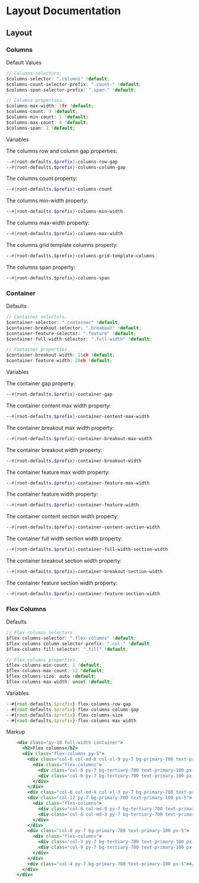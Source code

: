 # Layout Documentation

## Layout

### Columns

Default Values

```jsx
// Columns selectors.
$columns-selector: ".columns" !default;
$columns-count-selector-prefix: ".count-" !default;
$columns-span-selector-prefix: ".span-" !default;

// Columns properties.
$columns-max-width: 1fr !default;
$columns-count: 3 !default;
$columns-min-count: 1 !default;
$columns-max-count: 6 !default;
$columns-span: 1 !default;
```

Variables

The columns row and column gap properties:

```scss
--#{root-defaults.$prefix}-columns-row-gap
--#{root-defaults.$prefix}-columns-column-gap

```

The columns count property:

```scss
--#{root-defaults.$prefix}-columns-count

```

The columns min-width property:

```scss
--#{root-defaults.$prefix}-columns-min-width

```

The columns max-width property:

```scss
--#{root-defaults.$prefix}-columns-max-width

```

The columns grid template columns property:

```scss
--#{root-defaults.$prefix}-columns-grid-template-columns

```

The columns span property:

```scss
--#{root-defaults.$prefix}-columns-span

```

### Container

Defaults

```jsx
// Container selectors.
$container-selector: ".container" !default;
$container-breakout-selector: ".breakout" !default;
$container-feature-selector: ".feature" !default;
$container-full-width-selector: ".full-width" !default;

// Container properties.
$container-breakout-width: 15ch !default;
$container-feature-width: 20ch !default;
```

Variables

The container gap property:

```scss
--#{root-defaults.$prefix}-container-gap
```

The container content max width property:

```scss
--#{root-defaults.$prefix}-container-content-max-width
```

The container breakout max width property:

```scss
--#{root-defaults.$prefix}-container-breakout-max-width
```

The container breakout width property:

```scss
--#{root-defaults.$prefix}-container-breakout-width
```

The container feature max width property:

```scss
--#{root-defaults.$prefix}-container-feature-max-width
```

The container feature width property:

```scss
--#{root-defaults.$prefix}-container-feature-width
```

The container content section width property:

```scss
--#{root-defaults.$prefix}-container-content-section-width
```

The container full width section width property:

```scss
--#{root-defaults.$prefix}-container-full-width-section-width
```

The container breakout section width property:

```scss
--#{root-defaults.$prefix}-container-breakout-section-width
```

The container feature section width property:

```scss
--#{root-defaults.$prefix}-container-feature-section-width
```

### Flex Columns

Defaults

```jsx
// Flex columns selectors.
$flex-columns-selector: ".flex-columns" !default;
$flex-columns-column-selector-prefix: ".col-" !default;
$flex-columns-fill-selector: ".fill" !default;

// Flex columns properties.
$flex-columns-min-count: 1 !default;
$flex-columns-max-count: 12 !default;
$flex-columns-size: auto !default;
$flex-columns-max-width: unset !default;
```

Variables

```jsx
--#{root-defaults.$prefix}-flex-columns-row-gap
--#{root-defaults.$prefix}-flex-columns-column-gap
--#{root-defaults.$prefix}-flex-columns-size
--#{root-defaults.$prefix}-flex-columns-max-width
```

Markup

```jsx
    <div class="py-10 full-width container">
      <h2>Flex columns</h2>
      <div class="flex-columns py-5">
        <div class="col-6 col-md-8 col-xl-9 py-7 bg-primary-700 text-primary-100 px-5">
          <div class="flex-columns">
            <div class="col-6 py-7 bg-tertiary-700 text-primary-100 px-5"></div>
            <div class="col-6 py-7 bg-tertiary-700 text-primary-100 px-5"></div>
          </div>
        </div>
        <div class="col-6 col-md-4 col-xl-3 py-7 bg-primary-700 text-primary-100 px-5"></div>
        <div class="col-12 py-7 bg-primary-700 text-primary-100 px-5">
          <div class="flex-columns">
            <div class="col-6 col-md-9 py-7 bg-tertiary-700 text-primary-100 px-5"></div>
            <div class="col-6 col-md-3 py-7 bg-tertiary-700 text-primary-100 px-5"></div>
          </div>
        </div>
        <div class="col-8 py-7 bg-primary-700 text-primary-100 px-5">
          <div class="flex-columns">
            <div class="col-3 py-7 bg-tertiary-700 text-primary-100 px-5"></div>
            <div class="col-9 py-7 bg-tertiary-700 text-primary-100 px-5"></div>
          </div>
        </div>
        <div class="col-4 py-7 bg-primary-700 text-primary-100 px-5"></div>
      </div>
    </div>
```
